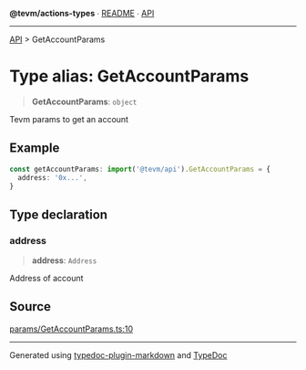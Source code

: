 **@tevm/actions-types** ∙ [README](../README.md) ∙ [API](../API.md)

***

[API](../API.md) > GetAccountParams

# Type alias: GetAccountParams

> **GetAccountParams**: `object`

Tevm params to get an account

## Example

```ts
const getAccountParams: import('@tevm/api').GetAccountParams = {
  address: '0x...',
}
```

## Type declaration

### address

> **address**: `Address`

Address of account

## Source

[params/GetAccountParams.ts:10](https://github.com/evmts/tevm-monorepo/blob/main/core/actions-types/src/params/GetAccountParams.ts#L10)

***
Generated using [typedoc-plugin-markdown](https://www.npmjs.com/package/typedoc-plugin-markdown) and [TypeDoc](https://typedoc.org/)
